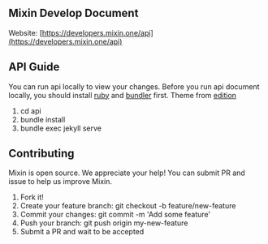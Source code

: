 ## Mixin Develop Document

Website: [https://developers.mixin.one/api](https://developers.mixin.one/api)

## API Guide

You can run api locally to view your changes. Before you run api document locally, you should install [ruby](https://www.ruby-lang.org/en/documentation/installation/) and [bundler](http://bundler.io/) first. Theme from [edition](https://long-pig.cloudvent.net/)

1. cd api
2. bundle install 
3. bundle exec jekyll serve

## Contributing

Mixin is open source. We appreciate your help! You can submit PR and issue to help us improve Mixin.

1. Fork it!
2. Create your feature branch: git checkout -b feature/new-feature
3. Commit your changes: git commit -m 'Add some feature'
4. Push your branch: git push origin my-new-feature
5. Submit a PR and wait to be accepted
